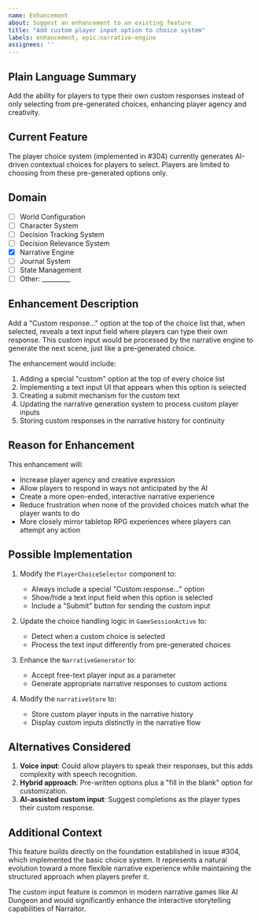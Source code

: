 ```yaml
---
name: Enhancement
about: Suggest an enhancement to an existing feature
title: "Add custom player input option to choice system"
labels: enhancement, epic:narrative-engine
assignees: ''
---
```


## Plain Language Summary
Add the ability for players to type their own custom responses instead of only selecting from pre-generated choices, enhancing player agency and creativity.

## Current Feature
The player choice system (implemented in #304) currently generates AI-driven contextual choices for players to select. Players are limited to choosing from these pre-generated options only.

## Domain
- [ ] World Configuration
- [ ] Character System
- [ ] Decision Tracking System
- [ ] Decision Relevance System
- [x] Narrative Engine
- [ ] Journal System
- [ ] State Management
- [ ] Other: _________

## Enhancement Description
Add a "Custom response..." option at the top of the choice list that, when selected, reveals a text input field where players can type their own response. This custom input would be processed by the narrative engine to generate the next scene, just like a pre-generated choice.

The enhancement would include:
1. Adding a special "custom" option at the top of every choice list
2. Implementing a text input UI that appears when this option is selected
3. Creating a submit mechanism for the custom text
4. Updating the narrative generation system to process custom player inputs
5. Storing custom responses in the narrative history for continuity

## Reason for Enhancement
This enhancement will:
- Increase player agency and creative expression
- Allow players to respond in ways not anticipated by the AI
- Create a more open-ended, interactive narrative experience
- Reduce frustration when none of the provided choices match what the player wants to do
- More closely mirror tabletop RPG experiences where players can attempt any action

## Possible Implementation
1. Modify the `PlayerChoiceSelector` component to:
   - Always include a special "Custom response..." option
   - Show/hide a text input field when this option is selected
   - Include a "Submit" button for sending the custom input

2. Update the choice handling logic in `GameSessionActive` to:
   - Detect when a custom choice is selected
   - Process the text input differently from pre-generated choices

3. Enhance the `NarrativeGenerator` to:
   - Accept free-text player input as a parameter
   - Generate appropriate narrative responses to custom actions

4. Modify the `narrativeStore` to:
   - Store custom player inputs in the narrative history
   - Display custom inputs distinctly in the narrative flow

## Alternatives Considered
1. **Voice input**: Could allow players to speak their responses, but this adds complexity with speech recognition.
2. **Hybrid approach**: Pre-written options plus a "fill in the blank" option for customization.
3. **AI-assisted custom input**: Suggest completions as the player types their custom response.

## Additional Context
This feature builds directly on the foundation established in issue #304, which implemented the basic choice system. It represents a natural evolution toward a more flexible narrative experience while maintaining the structured approach when players prefer it.

The custom input feature is common in modern narrative games like AI Dungeon and would significantly enhance the interactive storytelling capabilities of Narraitor.